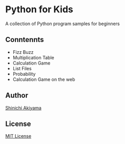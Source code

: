Python for Kids
===============

A collection of Python program samples for beginners

Conntennts
----------

* Fizz Buzz
* Multiplication Table
* Calculation Game
* List Files
* Probability
* Calculation Game on the web

Author
------

[Shinichi Akiyama](https://github.com/shakiyam)

License
-------

[MIT License](https://opensource.org/licenses/mit)
